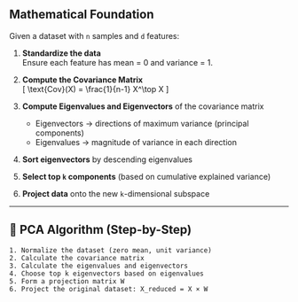 ## Mathematical Foundation

Given a dataset with `n` samples and `d` features:

1. **Standardize the data**  
   Ensure each feature has mean = 0 and variance = 1.

2. **Compute the Covariance Matrix**  
   \[
   \text{Cov}(X) = \frac{1}{n-1} X^\top X
   \]

3. **Compute Eigenvalues and Eigenvectors** of the covariance matrix  
   - Eigenvectors → directions of maximum variance (principal components)  
   - Eigenvalues → magnitude of variance in each direction

4. **Sort eigenvectors** by descending eigenvalues

5. **Select top `k` components** (based on cumulative explained variance)

6. **Project data** onto the new `k`-dimensional subspace

---

## 🔢 PCA Algorithm (Step-by-Step)

```text
1. Normalize the dataset (zero mean, unit variance)
2. Calculate the covariance matrix
3. Calculate the eigenvalues and eigenvectors
4. Choose top k eigenvectors based on eigenvalues
5. Form a projection matrix W
6. Project the original dataset: X_reduced = X × W
